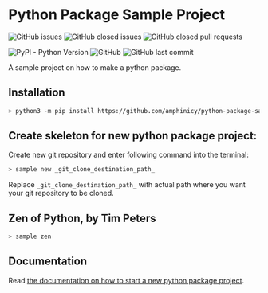 # Python Package Sample Project

![GitHub issues](https://img.shields.io/github/issues/amphinicy/python-package-sample-project.svg)
![GitHub closed issues](https://img.shields.io/github/issues-closed/amphinicy/python-package-sample-project.svg)
![GitHub closed pull requests](https://img.shields.io/github/issues-pr-closed/amphinicy/python-package-sample-project.svg)

![PyPI - Python Version](https://img.shields.io/pypi/pyversions/Marine-Traffic-API.svg)
![GitHub](https://img.shields.io/github/license/amphinicy/python-package-sample-project.svg?color=blue)
![GitHub last commit](https://img.shields.io/github/last-commit/amphinicy/python-package-sample-project.svg?color=blue)


A sample project on how to make a python package. 

## Installation

```bash
> python3 -m pip install https://github.com/amphinicy/python-package-sample-project/archive/master.zip
```

## Create skeleton for new python package project:

Create new git repository and enter following command into the terminal:

```bash
> sample new _git_clone_destination_path_
```

Replace `_git_clone_destination_path_` with actual path where you want your git repository to be cloned.


## Zen of Python, by Tim Peters

```bash
> sample zen
```

## Documentation

Read [the documentation on how to start a new python package project](https://pm.amphinicy.com/confluence/display/AT/Creating+Python+Library+Repository+-+Using+Sample+Package).
